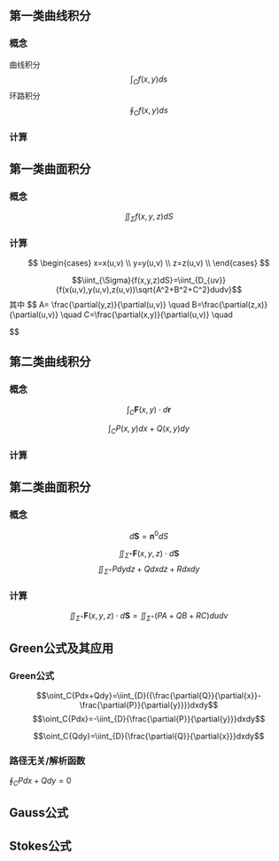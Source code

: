 ## 第一类曲线积分


### 概念

曲线积分
$$\int_C{f(x,y)ds}$$
环路积分
$$\oint_C{f(x,y)ds}$$
### 计算



## 第一类曲面积分


### 概念

$$\iint_{\Sigma}{f(x,y,z)dS}$$


### 计算

$$
\begin{cases}
x=x(u,v) \\
y=y(u,v) \\ 
z=z(u,v) \\
\end{cases}
$$


$$\iint_{\Sigma}{f(x,y,z)dS}=\iint_{D_{uv}}{f(x(u,v),y(u,v),z(u,v))\sqrt{A^2+B^2+C^2}dudv}$$
其中
$$
A= \frac{\partial(y,z)}{\partial(u,v)} \quad
B=\frac{\partial(z,x)}{\partial(u,v)} \quad
C=\frac{\partial(x,y)}{\partial(u,v)} \quad

$$
## 第二类曲线积分

### 概念

$$\int_C{\mathbf{F}(x,y) \cdot d\mathbf{r}}$$

$$\int_C{P(x,y)dx+Q(x,y)dy}$$
### 计算


## 第二类曲面积分

### 概念
$$d\mathbf{S}=\mathbf{n}^0dS$$

$$\iint_{\Sigma^+}{\mathbf{F}(x,y,z) \cdot d\mathbf{S}}$$
$$\iint_{\Sigma^+}{Pdydz+Qdxdz+Rdxdy}$$


### 计算

$$\iint_{\Sigma^+}{\mathbf{F}(x,y,z) \cdot d\mathbf{S}}=\iint_{\Sigma^+}{(PA+QB+RC)dudv}$$
## Green公式及其应用

### Green公式

$$\oint_C{Pdx+Qdy}=\iint_{D}({\frac{\partial{Q}}{\partial{x}}-\frac{\partial{P}}{\partial{y}}})dxdy$$
$$\oint_C{Pdx}=-\iint_{D}{\frac{\partial{P}}{\partial{y}}}dxdy$$

$$\oint_C{Qdy}=\iint_{D}{\frac{\partial{Q}}{\partial{x}}}dxdy$$
### 路径无关/解析函数

$\oint_C{Pdx+Qdy}=0$


## Gauss公式



## Stokes公式



